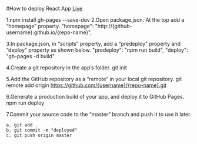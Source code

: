 #How to deploy React App
[Live](https://aman2663.github.io/Movie_Search/)

1.npm install gh-pages --save-dev
2.Open package.json. At the top add a “homepage” property.
    "homepage": "http://{github-username}.github.io/{repo-name}",

3.In package.json, in “scripts” property, add a “predeploy” property and “deploy” property as shown below.
    "predeploy": "npm run build",
    "deploy": "gh-pages -d build"

4.Create a git repository in the app’s folder.
    git init

5.Add the GitHub repository as a “remote” in your local git repository.
     git remote add origin https://github.com/{username}/{repo-name}.git

6.Generate a production build of your app, and deploy it to GitHub Pages.
    npm run deploy

7.Commit your source code to the “master” branch and push it to use it later.

    a. git add .
    b. git commit -m "deployed"
    c. git push origin master


